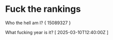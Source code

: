 # Fuck the rankings

Who the hell am I?
{ 15089327 }

What fucking year is it?
[ 2025-03-10T12:40:00Z ]
